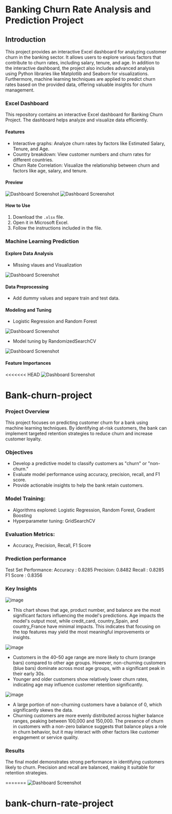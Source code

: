 # Banking Churn Rate Analysis and Prediction Project

## Introduction
This project provides an interactive Excel dashboard for analyzing customer churn in the banking sector. It allows users to explore various factors that contribute to churn rates, including salary, tenure, and age.
In addition to the interactive dashboard, the project also includes advanced analysis using Python libraries like Matplotlib and Seaborn for visualizations. Furthermore, machine learning techniques are applied to predict churn rates based on the provided data, offering valuable insights for churn management.

### Excel Dashboard
This repository contains an interactive Excel dashboard for Banking Churn Project. The dashboard helps analyze and visualize data efficiently.

#### Features
- Interactive graphs: Analyze churn rates by factors like Estimated Salary, Tenure, and Age.
- Country breakdown: View customer numbers and churn rates for different countries.
- Churn Rate Correlation: Visualize the relationship between churn and factors like age, salary, and tenure.

#### Preview
![Dashboard Screenshot](https://github.com/kensuke0529/Banking-Churn-project/blob/main/image/Dashboard.png)
![Dashboard Screenshot](https://github.com/kensuke0529/Banking-Churn-project/blob/main/image/dashboard.gif)

#### How to Use
1. Download the `.xlsx` file.
2. Open it in Microsoft Excel.
3. Follow the instructions included in the file.


### Machine Learning Prediction

#### Explore Data Analysis
- MIssing vlaues and Visualization

![Dashboard Screenshot](https://github.com/kensuke0529/Banking-Churn-project/blob/main/image/corr.png)

#### Data Preprocessing
- Add dummy values and separe train and test data. 

#### Modeling and Tuning
- Logistic Regression and Random Forest

![Dashboard Screenshot](https://github.com/kensuke0529/Banking-Churn-project/blob/main/image/model.png)

- Model tuning by RandomizedSearchCV
  
![Dashboard Screenshot](https://github.com/kensuke0529/Banking-Churn-project/blob/main/image/modeling.png)

#### Feature Importances
<<<<<<< HEAD
![Dashboard Screenshot](https://github.com/kensuke0529/Banking-Churn-project/blob/main/importances.png)

# Bank-churn-project

### Project Overview
This project focuses on predicting customer churn for a bank using machine learning techniques. By identifying at-risk customers, the bank can implement targeted retention strategies to reduce churn and increase customer loyalty.

### Objectives
- Develop a predictive model to classify customers as "churn" or "non-churn."
- Evaluate model performance using accuracy, precision, recall, and F1 score.
- Provide actionable insights to help the bank retain customers.

### Model Training:
- Algorithms explored: Logistic Regression, Random Forest, Gradient Boosting
- Hyperparameter tuning: GridSearchCV

### Evaluation Metrics:
- Accuracy, Precision, Recall, F1 Score

### Prediction performance
Test Set Performance:
Accuracy : 0.8285
Precision: 0.8482
Recall   : 0.8285
F1 Score : 0.8356

### Key Insights

![image](image/output.png)
- This chart shows that age, product number, and balance are the most significant factors influencing the model's predictions. Age impacts the model's output most, while credit_card, country_Spain, and country_France have minimal impacts. This indicates that focusing on the top features may yield the most meaningful improvements or insights.

![image](image/bar.png)
- Customers in the 40–50 age range are more likely to churn (orange bars) compared to other age groups. However, non-churning customers (blue bars) dominate across most age groups, with a significant peak in their early 30s.
- Younger and older customers show relatively lower churn rates, indicating age may influence customer retention significantly.

![image](image/dist.png)
- A large portion of non-churning customers have a balance of 0, which significantly skews the data.
- Churning customers are more evenly distributed across higher balance ranges, peaking between 100,000 and 150,000.
The presence of churn in customers with a non-zero balance suggests that balance plays a role in churn behavior, but it may interact with other factors like customer engagement or service quality.


### Results
The final model demonstrates strong performance in identifying customers likely to churn. Precision and recall are balanced, making it suitable for retention strategies.

=======
![Dashboard Screenshot](https://github.com/kensuke0529/Banking-Churn-project/blob/main/image/importances.png)
# bank-churn-rate-project
